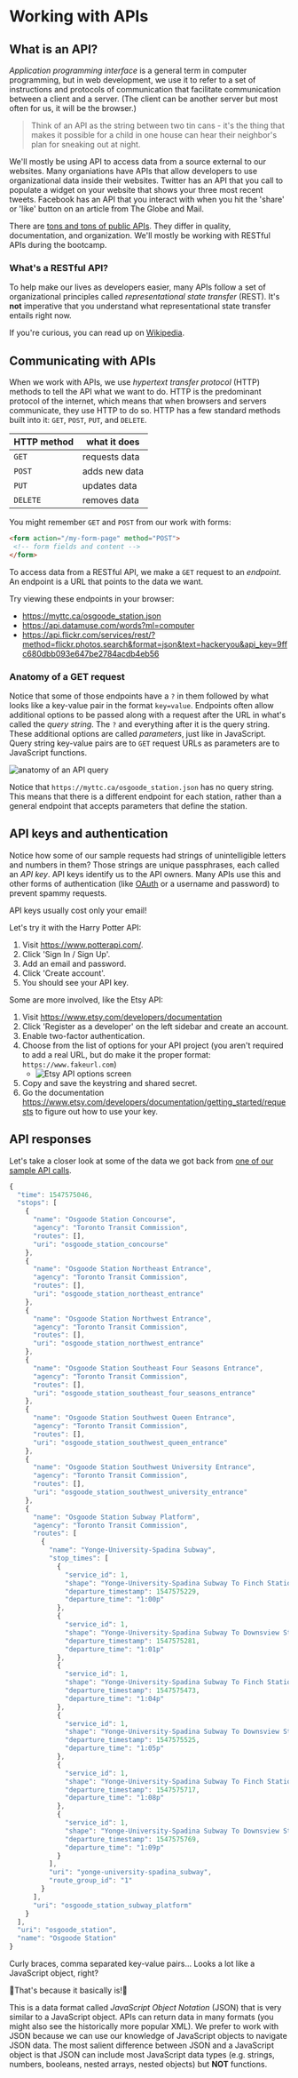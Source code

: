   <!-- Student takeaway -->
  <!-- By the end of this lesson, the student should know:
  - What an API is
  - That we will be using them mostly to get data
  - To get data we will be making a GET request
  - That sometimes GET requests can be modified using a query string
  - That APIs sometimes need keys
  - That JSON is like a JavaScript object
  -->

# Working with APIs

## What is an API?
 _Application programming interface_ is a general term in computer programming, but in web development, we use it to refer to a set of instructions and protocols of communication that facilitate communication between a client and a server. (The client can be another server but most often for us, it will be the browser.)

> Think of an API as the string between two tin cans - it's the thing that makes it possible for a child in one house can hear their neighbor's plan for sneaking out at night. 

We'll mostly be using API to access data from a source external to our websites. Many organiations have APIs that allow developers to use organizational data inside their websites. Twitter has an API that you call to populate a widget on your website that shows your three most recent tweets. Facebook has an API that you interact with when you hit the 'share' or 'like' button on an article from The Globe and Mail.

There are [tons and tons of public APIs](https://www.programmableweb.com/category/all/apis?data_format=21190). They differ in quality, documentation, and organization. We'll mostly be working with RESTful APIs during the bootcamp.

### What's a RESTful API?

To help make our lives as developers easier, many APIs follow a set of organizational principles called _representational state transfer_ (REST). It's **not** imperative that you understand what representational state transfer entails right now.

If you're curious, you can read up on [Wikipedia](https://en.wikipedia.org/wiki/Representational_state_transfer#Applied_to_Web_services).

## Communicating with APIs
When we work with APIs, we use _hypertext transfer protocol_ (HTTP) methods to tell the API what we want to do. HTTP is the predominant protocol of the internet, which means that when browsers and servers communicate, they use HTTP to do so. HTTP has a few standard methods built into it: `GET`, `POST`, `PUT`, and `DELETE`.

 HTTP method | what it does 
 --|--
`GET` | requests data  
`POST` | adds new data
`PUT` | updates data 
`DELETE`| removes data 


You might remember `GET` and `POST` from our work with forms:
```html
<form action="/my-form-page" method="POST">
 <!-- form fields and content -->
</form>
```

To access data from a RESTful API, we make a `GET` request to an _endpoint_. An endpoint is a URL that points to the data we want.

Try viewing these endpoints in your browser:      
* <https://myttc.ca/osgoode_station.json>  
* <https://api.datamuse.com/words?ml=computer>
* <https://api.flickr.com/services/rest/?method=flickr.photos.search&format=json&text=hackeryou&api_key=9ffc680dbb093e647be2784acdb4eb56>

### Anatomy of a GET request

Notice that some of those endpoints have a `?` in them followed by what looks like a key-value pair in the format `key=value`. Endpoints often allow additional options to be passed along with a request after the URL in what's called the _query string_. The `?` and everything after it is the query string. These additional options are called _parameters_, just like in JavaScript. Query string key-value pairs are to `GET` request URLs as parameters are to JavaScript functions.

![anatomy of an API query](https://cl.ly/image/093S2d001811/api-query.png)

Notice that `https://myttc.ca/osgoode_station.json` has no query string. This means that there is a different endpoint for each station, rather than a general endpoint that accepts parameters that define the station.

## API keys and authentication
Notice how some of our sample requests had strings of unintelligible letters and numbers in them? Those strings are unique passphrases, each called an _API key_. API keys identify us to the API owners. Many APIs use this and other forms of authentication (like [OAuth](https://oauth.net/) or a username and password) to prevent spammy requests. 

API keys usually cost only your email!
<!-- Instructors: choose whichever API is most useful to you - if you're doing a code-along soon, use that API! -->

Let's try it with the Harry Potter API:
1. Visit <https://www.potterapi.com/>.
2. Click 'Sign In / Sign Up'.
3. Add an email and password.
4. Click 'Create account'.
5. You should see your API key.

Some are more involved, like the Etsy API:
1. Visit <https://www.etsy.com/developers/documentation>
1. Click 'Register as a developer' on the left sidebar and create an account.
1. Enable two-factor authentication.
1. Choose from the list of options for your API project (you aren't required to add a real URL, but do make it the proper format: `https://www.fakeurl.com`)
   * ![Etsy API options screen](https://hychalknotes.s3.amazonaws.com/etsy-options-screen.png)
1. Copy and save the keystring and shared secret.
1. Go the documentation <https://www.etsy.com/developers/documentation/getting_started/requests> to figure out how to use your key.

## API responses

Let's take a closer look at some of the data we got back from [one of our sample API calls](https://myttc.ca/osgoode_station.json).

```js
{
  "time": 1547575046,
  "stops": [
    {
      "name": "Osgoode Station Concourse",
      "agency": "Toronto Transit Commission",
      "routes": [],
      "uri": "osgoode_station_concourse"
    },
    {
      "name": "Osgoode Station Northeast Entrance",
      "agency": "Toronto Transit Commission",
      "routes": [],
      "uri": "osgoode_station_northeast_entrance"
    },
    {
      "name": "Osgoode Station Northwest Entrance",
      "agency": "Toronto Transit Commission",
      "routes": [],
      "uri": "osgoode_station_northwest_entrance"
    },
    {
      "name": "Osgoode Station Southeast Four Seasons Entrance",
      "agency": "Toronto Transit Commission",
      "routes": [],
      "uri": "osgoode_station_southeast_four_seasons_entrance"
    },
    {
      "name": "Osgoode Station Southwest Queen Entrance",
      "agency": "Toronto Transit Commission",
      "routes": [],
      "uri": "osgoode_station_southwest_queen_entrance"
    },
    {
      "name": "Osgoode Station Southwest University Entrance",
      "agency": "Toronto Transit Commission",
      "routes": [],
      "uri": "osgoode_station_southwest_university_entrance"
    },
    {
      "name": "Osgoode Station Subway Platform",
      "agency": "Toronto Transit Commission",
      "routes": [
        {
          "name": "Yonge-University-Spadina Subway",
          "stop_times": [
            {
              "service_id": 1,
              "shape": "Yonge-University-Spadina Subway To Finch Station",
              "departure_timestamp": 1547575229,
              "departure_time": "1:00p"
            },
            {
              "service_id": 1,
              "shape": "Yonge-University-Spadina Subway To Downsview Station",
              "departure_timestamp": 1547575281,
              "departure_time": "1:01p"
            },
            {
              "service_id": 1,
              "shape": "Yonge-University-Spadina Subway To Finch Station",
              "departure_timestamp": 1547575473,
              "departure_time": "1:04p"
            },
            {
              "service_id": 1,
              "shape": "Yonge-University-Spadina Subway To Downsview Station",
              "departure_timestamp": 1547575525,
              "departure_time": "1:05p"
            },
            {
              "service_id": 1,
              "shape": "Yonge-University-Spadina Subway To Finch Station",
              "departure_timestamp": 1547575717,
              "departure_time": "1:08p"
            },
            {
              "service_id": 1,
              "shape": "Yonge-University-Spadina Subway To Downsview Station",
              "departure_timestamp": 1547575769,
              "departure_time": "1:09p"
            }
          ],
          "uri": "yonge-university-spadina_subway",
          "route_group_id": "1"
        }
      ],
      "uri": "osgoode_station_subway_platform"
    }
  ],
  "uri": "osgoode_station",
  "name": "Osgoode Station"
}
```
Curly braces, comma separated key-value pairs... Looks a lot like a JavaScript object, right? 

🎉That's because it basically is!🎉  

This is a data format called _JavaScript Object Notation_ (JSON) that is very similar to a JavaScript object. APIs can return data in many formats (you might also see the historically more popular XML). We prefer to work with JSON because we can use our knowledge of JavaScript objects to navigate JSON data. The most salient difference between JSON and a JavaScript object is that JSON can include most JavaScript data types (e.g. strings, numbers, booleans, nested arrays, nested objects) but **NOT** functions.

